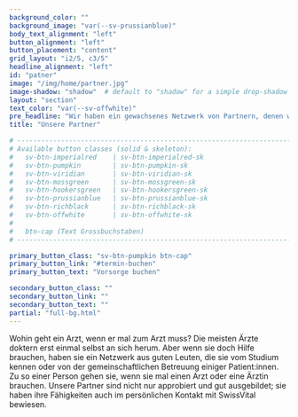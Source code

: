 ```yaml
---
background_color: ""
background_image: "var(--sv-prussianblue)"
body_text_alignment: "left"
button_alignment: "left"
button_placement: "content"
grid_layout: "i2/5, c3/5"
headline_alignment: "left"
id: "patner"
image: "/img/home/partner.jpg"
image-shadow: "shadow"  # default to "shadow" for a simple drop-shadow effect
layout: "section"
text_color: "var(--sv-offwhite)"
pre_headline: "Wir haben ein gewachsenes Netzwerk von Partnern, denen wir vertrauen." 
title: "Unsere Partner"

# ------------------------------------------------------------------------------
# Available button classes (solid & skeleton):
#   sv-btn-imperialred    | sv-btn-imperialred-sk
#   sv-btn-pumpkin        | sv-btn-pumpkin-sk
#   sv-btn-viridian       | sv-btn-viridian-sk
#   sv-btn-mossgreen      | sv-btn-mossgreen-sk
#   sv-btn-hookersgreen   | sv-btn-hookersgreen-sk
#   sv-btn-prussianblue   | sv-btn-prussianblue-sk
#   sv-btn-richblack      | sv-btn-richblack-sk
#   sv-btn-offwhite       | sv-btn-offwhite-sk
#
#   btn-cap (Text Grossbuchstaben)
# ------------------------------------------------------------------------------

primary_button_class: "sv-btn-pumpkin btn-cap"
primary_button_link: "#termin-buchen"
primary_button_text: "Vorsorge buchen"

secondary_button_class: ""
secondary_button_link: ""
secondary_button_text: ""
partial: "full-bg.html"
---
```




Wohin geht ein Arzt, wenn er mal zum Arzt muss? 
Die meisten Ärzte doktern erst einmal selbst an sich herum. Aber wenn sie doch Hilfe brauchen, haben sie ein Netzwerk aus guten Leuten, die sie vom Studium kennen oder von der gemeinschaftlichen Betreuung einiger Patient:innen. Zu so einer Person gehen sie, wenn sie mal einen Arzt oder eine Ärztin brauchen. Unsere Partner sind nicht nur approbiert und gut ausgebildet; sie haben ihre Fähigkeiten auch im persönlichen Kontakt mit SwissVital bewiesen. 
